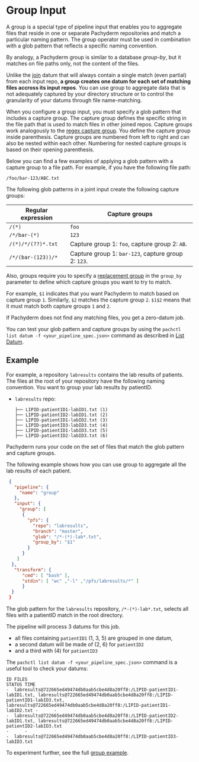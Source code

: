 # Group Input

A group is a special type of pipeline input that enables you to aggregate
files that reside in one or separate Pachyderm repositories and match a
particular naming pattern. The group operator must be used in combination
with a glob pattern that reflects a specific naming convention.

By analogy, a Pachyderm group is similar to a database *group-by*,
but it matches on file paths only, not the content of the files.

Unlike the [join](../datum/join.md) datum that will always contain a single match (even partial) from each input repo,
**a group creates one datum for each set of matching files accross its input repos**.
You can use group to aggregate data that is not adequately captured by your directory structure 
or to control the granularity of your datums through file name-matching. 


When you configure a group input, you must specify a glob pattern that
includes a capture group. The capture group defines the specific string in
the file path that is used to match files in other joined repos.
Capture groups work analogously to the [regex capture group](https://www.regular-expressions.info/refcapture.html).
You define the capture group inside parenthesis. Capture groups are numbered
from left to right and can also be nested within each other. Numbering for
nested capture groups is based on their opening parenthesis.

Below you can find a few examples of applying a glob pattern with a capture
group to a file path. For example, if you have the following file path:

```shell
/foo/bar-123/ABC.txt
```

The following glob patterns in a joint input create the
following capture groups:

| Regular expression  | Capture groups           |
| ------------------- | ------------------------ |
| `/(*)`              | `foo`                    |
| `/*/bar-(*)`        | `123`                    |
| `/(*)/*/(??)*.txt`  | Capture group 1: `foo`, capture group 2: `AB`. |
| `/*/(bar-(123))/*`  | Capture group 1: `bar-123`, capture group 2: `123`. |


Also, groups require you to specify a [replacement group](https://www.regular-expressions.info/replacebackref.html)
in the `group_by` parameter to define which capture groups you want to try
to match.

For example, `$1` indicates that you want Pachyderm to match based on
capture group `1`. Similarly, `$2` matches the capture group `2`.
`$1$2` means that it must match both capture groups `1` and `2`.

If Pachyderm does not find any matching files, you get a zero-datum job.

You can test your glob pattern and capture groups by using the
`pachctl list datum -f <your_pipeline_spec.json>` command as described in
[List Datum](../../datum/glob-pattern/#test-a-glob-pattern).

## Example

For example, a repository `labresults` contains the lab results of patients. 
The files at the root of your repository have the following naming convention. You want to group your lab results by patientID.

* `labresults` repo:

   ```shell
   ├── LIPID-patientID1-labID1.txt (1)
   ├── LIPID-patientID2-labID1.txt (2)
   ├── LIPID-patientID1-labID2.txt (3)
   ├── LIPID-patientID3-labID3.txt (4)
   ├── LIPID-patientID1-labID3.txt (5)
   ├── LIPID-patientID2-labID3.txt (6)
   ```

Pachyderm runs your code on the set of files that match
the glob pattern and capture groups.

The following example shows how you can use group to aggregate all the lab results of each patient.

```json
 {
   "pipeline": {
     "name": "group"
   },
   "input": {
     "group": [
      {
        "pfs": {
          "repo": "labresults",
          "branch": "master",
          "glob": "/*-(*)-lab*.txt",
          "group_by": "$1"
        }
      }
    ]
  },
   "transform": {
      "cmd": [ "bash" ],
      "stdin": [ "wc" ,"-l" ,"/pfs/labresults/*" ]
      }
  }
 }
```

The glob pattern for the `labresults` repository, `/*-(*)-lab*.txt`, selects all files with a patientID match in the root directory.

The pipeline will process 3 datums for this job. 

- all files containing `patientID1` (1, 3, 5) are grouped in one datum, 
- a second datum will be made of (2, 6) for `patientID2`
- and a third with (4) for `patientID3`

The `pachctl list datum -f <your_pipeline_spec.json>` command is a useful tool to check your datums: 

```code
ID FILES                                                                                                                                                                                                                        STATUS TIME
-  labresults@722665ed49474db0aab5cbe4d8a20ff8:/LIPID-patientID1-labID1.txt, labresults@722665ed49474db0aab5cbe4d8a20ff8:/LIPID-patientID1-labID3.txt, labresults@722665ed49474db0aab5cbe4d8a20ff8:/LIPID-patientID1-labID2.txt -      -
-  labresults@722665ed49474db0aab5cbe4d8a20ff8:/LIPID-patientID2-labID1.txt, labresults@722665ed49474db0aab5cbe4d8a20ff8:/LIPID-patientID2-labID3.txt                                                                           -      -
-  labresults@722665ed49474db0aab5cbe4d8a20ff8:/LIPID-patientID3-labID3.txt
```

To experiment further, see the full [group example](https://github.com/pachyderm/pachyderm/tree/master/examples/group).

